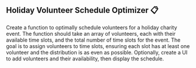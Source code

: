 ## Holiday Volunteer Schedule Optimizer 📋
Create a function to optimally schedule volunteers for a holiday charity event. The function should take an array of volunteers, each with their available time slots, and the total number of time slots for the event. The goal is to assign volunteers to time slots, ensuring each slot has at least one volunteer and the distribution is as even as possible. Optionally, create a UI to add volunteers and their availability, then display the schedule.